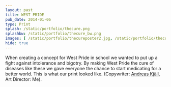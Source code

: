 ```yaml
---
layout: past
title: WEST PRIDE
pub_date: 2014-01-06
type: Print
splash: /static/portfolio/thecure.png
splashbw: /static/portfolio/thecure_bw.png
images: [ /static/portfolio/thecureposter2.jpg, /static/portfolio/thecureposter1.jpg  ]
hide: true
---
```

When creating a concept for West Pride in school we wanted to put up a fight against intolerance and bigotry. By making West Pride the cure of diseases like these we gave everyone the chance to start medicating for a better world. This is what our print looked like. (Copywriter: [Andreas Kjäll](mailto:andreaskjall@gmail.com), Art Director: Me).
